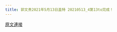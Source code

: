 ```yaml
---
title: 郭文贵2021年5月13日盖特 20210513_4第13to完成！
---
```


[原文連接](https://gnews.org/ThreadView/53480828)


